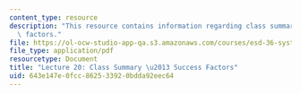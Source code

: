 ```yaml
---
content_type: resource
description: "This resource contains information regarding class summary \u2013 success\
  \ factors."
file: https://ol-ocw-studio-app-qa.s3.amazonaws.com/courses/esd-36-system-project-management-fall-2012/643e147e0fcc862533920bdda92eec64_MITESD_36F12_Lec20.pdf
file_type: application/pdf
resourcetype: Document
title: "Lecture 20: Class Summary \u2013 Success Factors"
uid: 643e147e-0fcc-8625-3392-0bdda92eec64
---
```

